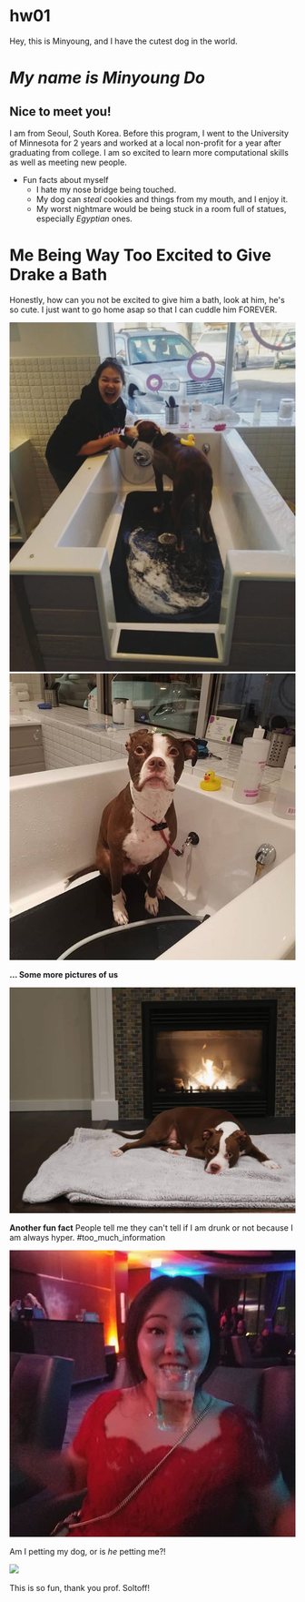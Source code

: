 # hw01

Hey, this is Minyoung, and I have the cutest dog in the world.

# *My name is __Minyoung Do__* 
## Nice to meet you!


I am from Seoul, South Korea. Before this program, I went to the University of Minnesota for 2 years and worked at a local non-profit for a year after graduating from college. I am so excited to learn more computational skills as well as meeting new people. 



* Fun facts about myself
  * I hate my nose bridge being touched.
  * My dog can *steal* cookies and things from my mouth, and I enjoy it.
  * My worst nightmare would be being stuck in a room full of statues, especially _Egyptian_ ones.
  
# Me Being Way Too Excited to Give Drake a Bath

Honestly, how can you not be excited to give him a bath, look at him, he's so cute. I just want to go home asap so that I can cuddle him FOREVER.
  
![Me and My Son](PIC.jpg)
![](bath.jpg)

__... Some more pictures of us__

![](cutie.jpg)

__Another fun fact__ People tell me they can't tell if I am drunk or not because I am always hyper. #too_much_information

![](drunk_me.jpg)


Am I petting my dog, or is *he* petting me?!

![](https://media.giphy.com/media/mOxCUSoRZ7vDq/giphy.gif)

This is so fun, thank you prof. Soltoff!
